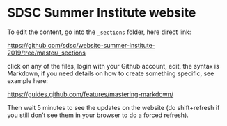 # SDSC Summer Institute website

To edit the content, go into the `_sections` folder, here direct link:

https://github.com/sdsc/website-summer-institute-2019/tree/master/_sections

click on any of the files, login with your Github account, edit, the syntax is Markdown, if you need details on how to create something specific, see example here:

https://guides.github.com/features/mastering-markdown/

Then wait 5 minutes to see the updates on the website (do shift+refresh if you still don’t see them in your browser to do a forced refresh).
